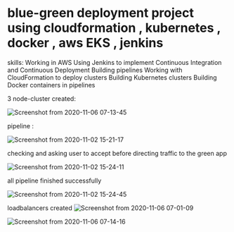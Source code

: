 # blue-green deployment project using cloudformation , kubernetes , docker , aws EKS , jenkins
skills:
Working in AWS
Using Jenkins to implement Continuous Integration and Continuous Deployment
Building pipelines
Working with CloudFormation to deploy clusters
Building Kubernetes clusters
Building Docker containers in pipelines

3 node-cluster created: 

![Screenshot from 2020-11-06 07-13-45](https://user-images.githubusercontent.com/68178003/100597972-c867d380-3306-11eb-9a19-b935774cb24f.png)

pipeline : 

![Screenshot from 2020-11-02 15-21-17](https://user-images.githubusercontent.com/68178003/100597938-bc7c1180-3306-11eb-9386-c871e3184bad.png)

checking and asking user to accept before directing traffic to the green app 

![Screenshot from 2020-11-02 15-24-11](https://user-images.githubusercontent.com/68178003/100597943-bf770200-3306-11eb-80d2-fd839168fc9b.png)

all pipeline finished successfully

![Screenshot from 2020-11-02 15-24-45](https://user-images.githubusercontent.com/68178003/100597950-c1d95c00-3306-11eb-81f8-8ad0a518c569.png)

loadbalancers created 
![Screenshot from 2020-11-06 07-01-09](https://user-images.githubusercontent.com/68178003/100597953-c4d44c80-3306-11eb-8d21-42741086cf0e.png)

![Screenshot from 2020-11-06 07-14-16](https://user-images.githubusercontent.com/68178003/100597983-cbfb5a80-3306-11eb-9b23-2e028f5fa85d.png)

